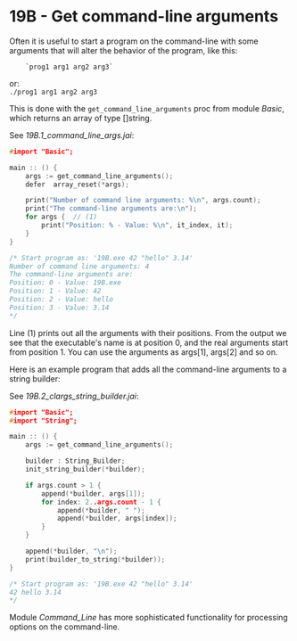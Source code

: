 # 19B - Get command-line arguments

Often it is useful to start a program on the command-line with some arguments that will alter the behavior of the program, like this:

        `prog1 arg1 arg2 arg3`
or:     
        `./prog1 arg1 arg2 arg3`

This is done with the `get_command_line_arguments` proc from module _Basic_, which returns an array of type []string.

See *19B.1_command_line_args.jai*:
```c++
#import "Basic";

main :: () {
    args := get_command_line_arguments(); 
    defer  array_reset(*args);

    print("Number of command line arguments: %\n", args.count);
    print("The command-line arguments are:\n");
    for args {  // (1)
        print("Position: % - Value: %\n", it_index, it);
    }
}

/* Start program as: '19B.exe 42 "hello" 3.14'
Number of command line arguments: 4
The command-line arguments are:
Position: 0 - Value: 19B.exe
Position: 1 - Value: 42
Position: 2 - Value: hello
Position: 3 - Value: 3.14
*/
```

Line (1) prints out all the arguments with their positions. From the output we see that the executable's name is at position 0, and the real arguments start from position 1.
You can use the arguments as args[1], args[2] and so on.

Here is an example program that adds all the command-line arguments to a string builder:

See *19B.2_clargs_string_builder.jai*:
```c++
#import "Basic";
#import "String";

main :: () {
    args := get_command_line_arguments();

    builder : String_Builder;
    init_string_builder(*builder);

    if args.count > 1 {
        append(*builder, args[1]);
        for index: 2..args.count - 1 {
            append(*builder, " ");
            append(*builder, args[index]);
        }
    }

    append(*builder, "\n");
    print(builder_to_string(*builder));
}

/* Start program as: '19B.exe 42 "hello" 3.14'
42 hello 3.14
*/
```

Module _Command_Line_ has more sophisticated functionality for processing options on the command-line.